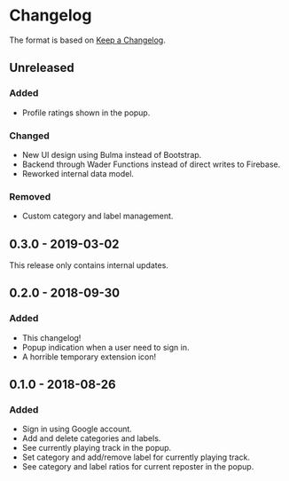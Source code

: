 # Changelog
The format is based on [Keep a Changelog](https://keepachangelog.com/en/1.0.0/).

## Unreleased
### Added
- Profile ratings shown in the popup.

### Changed
- New UI design using Bulma instead of Bootstrap.
- Backend through Wader Functions instead of direct writes to Firebase.
- Reworked internal data model.

### Removed
- Custom category and label management.

## 0.3.0 - 2019-03-02
This release only contains internal updates.

## 0.2.0 - 2018-09-30
### Added
- This changelog!
- Popup indication when a user need to sign in.
- A horrible temporary extension icon!

## 0.1.0 - 2018-08-26
### Added
- Sign in using Google account.
- Add and delete categories and labels.
- See currently playing track in the popup.
- Set category and add/remove label for currently playing track.
- See category and label ratios for current reposter in the popup.
